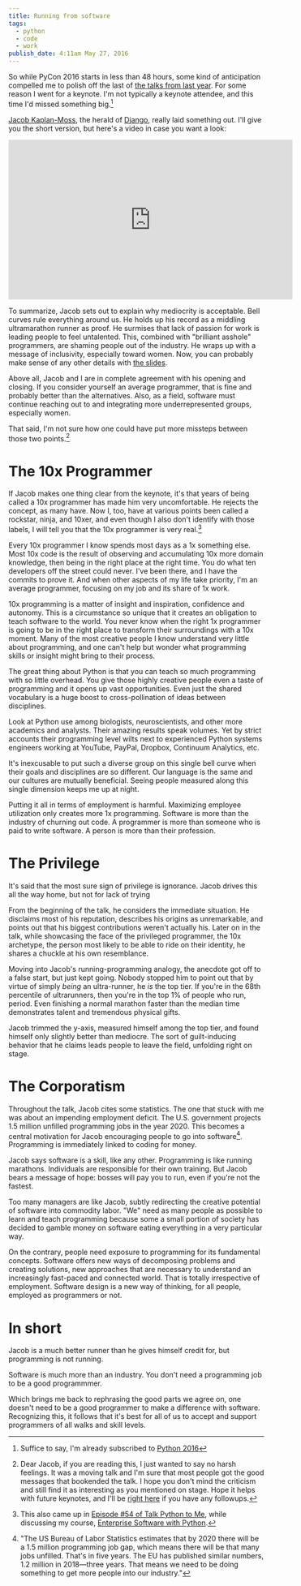 ```yaml
---
title: Running from software
tags:
  - python
  - code
  - work
publish_date: 4:11am May 27, 2016
---
```


So while PyCon 2016 starts in less than 48 hours, some kind of
anticipation compelled me to polish off the last of
[the talks from last year][pycon_2015]. For some reason I went for a
keynote. I'm not typically a keynote attendee, and this time I'd missed
something big.[^pycon2016]

[^pycon2016]: Suffice to say, I'm already subscribed to [Python 2016][pycon_2016]

[pycon_2015]: https://www.youtube.com/channel/UCgxzjK6GuOHVKR_08TT4hJQ
[pycon_2016]: https://www.youtube.com/channel/UCwTD5zJbsQGJN75MwbykYNw

[Jacob Kaplan-Moss][jacobian], the herald of [Django][django], really
laid something out. I'll give you the short version, but here's a
video in case you want a look:

[jacobian]: https://twitter.com/jacobian
[django]: https://www.djangoproject.com/

<iframe width="560" height="315"
src="https://www.youtube.com/embed/hIJdFxYlEKE" frameborder="0"
allowfullscreen></iframe>

To summarize, Jacob sets out to explain why mediocrity is acceptable.
Bell curves rule everything around us. He holds up his record as a
middling ultramarathon runner as proof. He surmises that lack of
passion for work is leading people to feel untalented. This, combined
with "brilliant asshole" programmers, are shaming people out of the
industry. He wraps up with a message of inclusivity, especially toward
women. Now, you can probably make sense of any other details with
[the slides](/uploads/jacobian_pycon2015.pdf).

Above all, Jacob and I are in complete agreement with his opening and
closing. If you consider yourself an average programmer, that is fine
and probably better than the alternatives. Also, as a field, software
must continue reaching out to and integrating more underrepresented
groups, especially women.

That said, I'm not sure how one could have put more missteps between
those two points.[^1]

[^1]: Dear Jacob, if you are reading this, I just wanted to say no
      harsh feelings. It was a moving talk and I'm sure that most
      people got the good messages that bookended the talk. I hope you
      don't mind the criticism and still find it as interesting as you
      mentioned on stage. Hope it helps with future keynotes, and I'll
      be [right here](https://twitter.com/mhashemi) if you have any
      followups.

# The 10x Programmer

If Jacob makes one thing clear from the keynote, it's that years of
being called a 10x programmer has made him very uncomfortable. He
rejects the concept, as many have. Now I, too, have at various points
been called a rockstar, ninja, and 10xer, and even though I also don't
identify with those labels, I will tell you that the 10x programmer is
very real.[^tptm]

[^tptm]: This also came up in [Episode #54 of Talk Python to Me][ep54], while
         discussing my course, [Enterprise Software with Python][esp].

[ep54]: https://talkpython.fm/episodes/show/54/enterprise-software-with-python
[esp]: shop.oreilly.com/product/0636920047346.do

Every 10x programmer I know spends most days as a 1x something
else. Most 10x code is the result of observing and accumulating 10x
more domain knowledge, then being in the right place at the right
time. You do what ten developers off the street could never. I've been
there, and I have the commits to prove it. And when other aspects of
my life take priority, I'm an average programmer, focusing on my job
and its share of 1x work.

10x programming is a matter of insight and inspiration, confidence and
autonomy. This is a circumstance so unique that it creates an
obligation to teach software to the world. You never know when the
right 1x programmer is going to be in the right place to transform
their surroundings with a 10x moment. Many of the most creative people
I know understand very little about programming, and one can't help
but wonder what programming skills or insight might bring to their
process.

The great thing about Python is that you can teach so much programming
with so little overhead. You give those highly creative people even a
taste of programming and it opens up vast opportunities. Even just the
shared vocabulary is a huge boost to cross-pollination of ideas
between disciplines.

Look at Python use among biologists, neuroscientists, and other more
academics and analysts. Their amazing results speak volumes. Yet by
strict accounts their programming level wilts next to experienced
Python systems engineers working at YouTube, PayPal, Dropbox,
Continuum Analytics, etc.

It's inexcusable to put such a diverse group on this single bell curve
when their goals and disciplines are so different. Our language is the
same and our cultures are mutually beneficial. Seeing people measured
along this single dimension keeps me up at night.

Putting it all in terms of employment is harmful. Maximizing employee
utilization only creates more 1x programming. Software is more than
the industry of churning out code. A programmer is more than someone
who is paid to write software. A person is more than their profession.

<!-- * Physical tasks like labor and exercise are infinitely more
  quantifiable than programming tasks. -->

# The Privilege

It's said that the most sure sign of privilege is ignorance. Jacob
drives this all the way home, but not for lack of trying

From the beginning of the talk, he considers the immediate
situation. He disclaims most of his reputation, describes his origins
as unremarkable, and points out that his biggest contributions weren't
actually his. Later on in the talk, while showcasing the face of the
privileged programmer, the 10x archetype, the person most likely to be
able to ride on their identity, he shares a chuckle at his own
resemblance.

Moving into Jacob's running-programming analogy, the anecdote got off
to a false start, but just kept going. Nobody stopped him to point out
that by virtue of simply *being* an ultra-runner, he *is* the top
tier. If you're in the 68th percentile of ultrarunners, then you're in
the top 1% of people who run, period. Even finishing a normal marathon
faster than the median time demonstrates talent and tremendous
physical gifts.

Jacob trimmed the y-axis, measured himself among the top tier, and
found himself only slightly better than mediocre. The sort of
guilt-inducing behavior that he claims leads people to leave the
field, unfolding right on stage.

# The Corporatism

Throughout the talk, Jacob cites some statistics. The one that stuck
with me was about an impending employment deficit. The U.S. government
projects 1.5 million unfilled programming jobs in the year 2020. This
becomes a central motivation for Jacob encouraging people to go into
software[^3]. Programming is immediately linked to coding for money.

Jacob says software is a skill, like any other. Programming is like
running marathons. Individuals are responsible for their own
training. But Jacob bears a message of hope: bosses will pay you to
run, even if you're not the fastest.

Too many managers are like Jacob, subtly redirecting the creative
potential of software into commodity labor. "We" need as many people
as possible to learn and teach programming because some a small
portion of society has decided to gamble money on software eating
everything in a very particular way.

On the contrary, people need exposure to programming for its
fundamental concepts. Software offers new ways of decomposing problems and
creating solutions, new approaches that are necessary to understand an
increasingly fast-paced and connected world. That is totally
irrespective of employment. Software design is a new way of thinking,
for all people, employed as programmers or not.

[^3]: "The US Bureau of Labor Statistics estimates that by 2020 there
      will be a 1.5 million programming job gap, which means there
      will be that many jobs unfilled. That's in five years. The EU
      has published similar numbers, 1.2 million in 2018—three
      years. That means we need to be doing something to get more
      people into our industry."

# In short

Jacob is a much better runner than he gives himself credit for, but
programming is not running.

Software is much more than an industry. You don't need a programming
job to be a good programmmer.

Which brings me back to rephrasing the good parts we agree on, one
doesn't need to be a good programmer to make a difference with
software. Recognizing this, it follows that it's best for all of us to
accept and support programmers of all walks and skill levels.

[pycon_2016]: https://www.youtube.com/channel/UCwTD5zJbsQGJN75MwbykYNw

